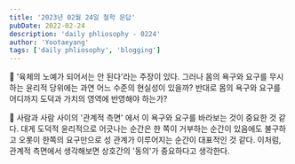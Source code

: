 ```yaml
---
title: '2023년 02월 24일 철학 문답'
pubDate: 2022-02-24
description: 'daily phliosophy - 0224'
author: 'Yootaeyang'
tags: ['daily phliosophy', 'blogging']
---
```


🤔 '육체의 노예가 되어서는 안 된다'라는 주장이 있다. 그러나 몸의 욕구와 요구를 무시하는 윤리적 당위에는 과연 어느 수준의 현실성이 있을까? 반대로 몸의 욕구와 요구를 어디까지 도덕과 가치의 영역에 반영해야 하는가?

📢 사람과 사람 사이의 '관계적 측면' 에서 이 욕구와 요구를 바라보는 것이 중요한 것 같다. 대게 도덕적 윤리적으로 어긋나는 순간은 한 쪽이 거부하는 순간이 있음에도 불구하고 오롯이 한쪽의 요구만으로 성 관계가 이루어지는 순간이 대표적인 것 같다. 이처럼, 관계적 측면에서 생각해보면 상호간의 '동의'가 중요하다고 생각한다.
